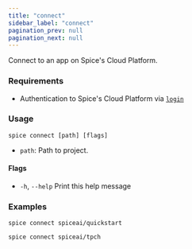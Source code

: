 ```yaml
---
title: "connect"
sidebar_label: "connect"
pagination_prev: null
pagination_next: null
---
```


Connect to an app on Spice's Cloud Platform.

### Requirements

- Authentication to Spice's Cloud Platform via [`login`](/cli/reference/login)

### Usage

```shell
spice connect [path] [flags]
```

- `path`: Path to project.

#### Flags

- `-h`, `--help` Print this help message

### Examples

```shell
spice connect spiceai/quickstart
```

```shell
spice connect spiceai/tpch
```
